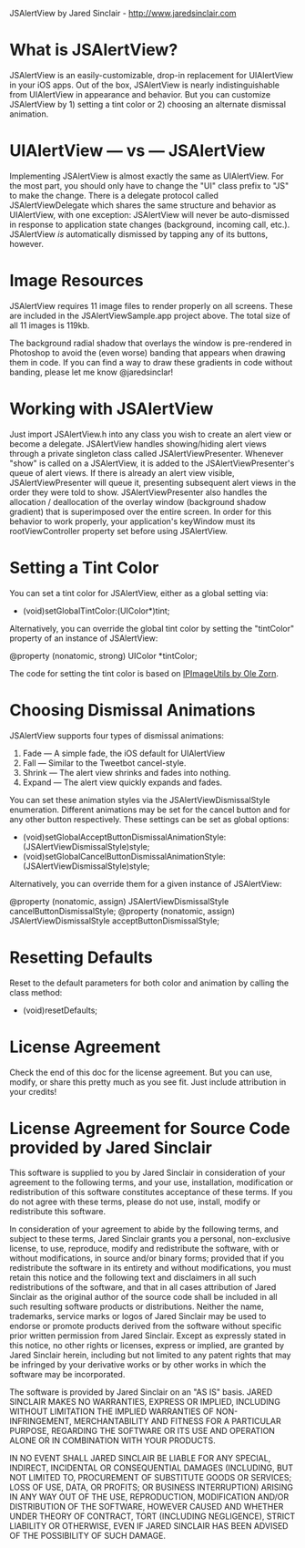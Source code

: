 JSAlertView
by Jared Sinclair  -  http://www.jaredsinclair.com




What is JSAlertView?
====================

JSAlertView is an easily-customizable, drop-in replacement for UIAlertView in your iOS apps. Out of the box, JSAlertView is nearly indistinguishable from UIAlertView in appearance and behavior. But you can customize JSAlertView by 1) setting a tint color or 2) choosing an alternate dismissal animation. 



UIAlertView — vs — JSAlertView
==============================

Implementing JSAlertView is almost exactly the same as UIAlertView. For the most part, you should only have to change the "UI" class prefix to "JS" to make the change. There is a delegate protocol called JSAlertViewDelegate which shares the same structure and behavior as UIAlertView, with one exception: JSAlertView will never be auto-dismissed in response to application state changes (background, incoming call, etc.). JSAlertView *is* automatically dismissed by tapping any of its buttons, however.



Image Resources
===============

JSAlertView requires 11 image files to render properly on all screens. These are included in the JSAlertViewSample.app project above. The total size of all 11 images is 119kb. 

The background radial shadow that overlays the window is pre-rendered in Photoshop to avoid the (even worse) banding that appears when drawing them in code. If you can find a way to draw these gradients in code without banding, please let me know @jaredsinclar!




Working with JSAlertView
========================

Just import JSAlertView.h into any class you wish to create an alert view or become a delegate. JSAlertView handles showing/hiding alert views through a private singleton class called JSAlertViewPresenter. Whenever "show" is called on a JSAlertView, it is added to the JSAlertViewPresenter's queue of alert views. If there is already an alert view visible, JSAlertViewPresenter will queue it, presenting subsequent alert views in the order they were told to show. JSAlertViewPresenter also handles the allocation / deallocation of the overlay window (background shadow gradient) that is superimposed over the entire screen. In order for this behavior to work properly, your application's keyWindow must its rootViewController property set before using JSAlertView.




Setting a Tint Color
====================

You can set a tint color for JSAlertView, either as a global setting via:

+ (void)setGlobalTintColor:(UIColor*)tint;

Alternatively, you can override the global tint color by setting the "tintColor" property of an instance of JSAlertView:

@property (nonatomic, strong) UIColor *tintColor; 

The code for setting the tint color is based on [IPImageUtils by Ole Zorn][zorn].




Choosing Dismissal Animations
=============================

JSAlertView supports four types of dismissal animations:

1. Fade — A simple fade, the iOS default for UIAlertView
2. Fall — Similar to the Tweetbot cancel-style.
3. Shrink — The alert view shrinks and fades into nothing.
4. Expand — The alert view quickly expands and fades.

You can set these animation styles via the JSAlertViewDismissalStyle enumeration. Different animations may be set for the cancel button and for any other button respectively. These settings can be set as global options:

+ (void)setGlobalAcceptButtonDismissalAnimationStyle:(JSAlertViewDismissalStyle)style;
+ (void)setGlobalCancelButtonDismissalAnimationStyle:(JSAlertViewDismissalStyle)style;

Alternatively, you can override them for a given instance of JSAlertView:

@property (nonatomic, assign) JSAlertViewDismissalStyle cancelButtonDismissalStyle;
@property (nonatomic, assign) JSAlertViewDismissalStyle acceptButtonDismissalStyle;



Resetting Defaults
==================

Reset to the default parameters for both color and animation by calling the class method:

+ (void)resetDefaults;




License Agreement
=================

Check the end of this doc for the license agreement. But you can use, modify, or share this pretty much as you see fit. Just include attribution in your credits!




License Agreement for Source Code provided by Jared Sinclair
===========================================================

This software is supplied to you by Jared Sinclair in consideration of your agreement to the following terms, and your use, installation, modification or redistribution of this software constitutes acceptance of these terms. If you do not agree with these terms, please do not use, install, modify or redistribute this software.

In consideration of your agreement to abide by the following terms, and subject to these terms, Jared Sinclair grants you a personal, non-exclusive license, to use, reproduce, modify and redistribute the software, with or without modifications, in source and/or binary forms; provided that if you redistribute the software in its entirety and without modifications, you must retain this notice and the following text and disclaimers in all such redistributions of the software, and that in all cases attribution of Jared Sinclair as the original author of the source code shall be included in all such resulting software products or distributions. Neither the name, trademarks, service marks or logos of Jared Sinclair may be used to endorse or promote products derived from the software without specific prior written permission from Jared Sinclair. Except as expressly stated in this notice, no other rights or licenses, express or implied, are granted by Jared Sinclair herein, including but not limited to any patent rights that may be infringed by your derivative works or by other works in which the software may be incorporated.

The software is provided by Jared Sinclair on an "AS IS" basis. JARED SINCLAIR MAKES NO WARRANTIES, EXPRESS OR IMPLIED, INCLUDING WITHOUT LIMITATION THE IMPLIED WARRANTIES OF NON-INFRINGEMENT, MERCHANTABILITY AND FITNESS FOR A PARTICULAR PURPOSE, REGARDING THE SOFTWARE OR ITS USE AND OPERATION ALONE OR IN COMBINATION WITH YOUR PRODUCTS.

IN NO EVENT SHALL JARED SINCLAIR BE LIABLE FOR ANY SPECIAL, INDIRECT, INCIDENTAL OR CONSEQUENTIAL DAMAGES (INCLUDING, BUT NOT LIMITED TO, PROCUREMENT OF SUBSTITUTE GOODS OR SERVICES; LOSS OF USE, DATA, OR PROFITS; OR BUSINESS INTERRUPTION) ARISING IN ANY WAY OUT OF THE USE, REPRODUCTION, MODIFICATION AND/OR DISTRIBUTION OF THE SOFTWARE, HOWEVER CAUSED AND WHETHER UNDER THEORY OF CONTRACT, TORT (INCLUDING NEGLIGENCE), STRICT LIABILITY OR OTHERWISE, EVEN IF JARED SINCLAIR HAS BEEN ADVISED OF THE POSSIBILITY OF SUCH DAMAGE.

[zorn]: https://gist.github.com/1102091/b196c1ec001d1a69b9940f0f32043d62d5f596d4
